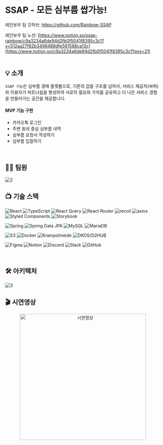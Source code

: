 # SSAP - 모든 심부름 쌉가능!

레인보우 팀 깃허브: https://github.com/Rainbow-SSAP

레인보우 팀 노션: [https://www.notion.so/ssap-rainbow/c9a3234a6de94d2fb0f5041f8395c3c1?v=512aa27f82b3498488dfe561588ca13c](https://www.notion.so/c9a3234a6de94d2fb0f5041f8395c3c1?pvs=21)
<br/>
<br/>

## :bulb: 소개

`SSAP 가능`은 심부름 경매 플랫폼으로, 기존의 갑을 구조를 넘어서, 서비스 제공자(싸퍼)와 이용자가 파트너쉽을 형성하여 서로의 필요와 가치를 공유하고 더 나은 서비스 경험을 만들어가는 공간을 제공합니다.
<br/>

#### MVP 기능 구현
- 카카오톡 로그인
- 주변 동네 중심 심부름 내역
- 심부름 요청서 작성하기
- 심부름 입찰하기
<br/>

## :technologist: 팀원
![2](https://github.com/Rainbow-SSAP/SSAP/assets/134491629/d63e4ca2-0c5c-4a27-88a5-7557a9223913)


## 📺 기술 스택
![React](https://img.shields.io/badge/react-%2320232a.svg?style=for-the-badge&logo=react&logoColor=%2361DAFB)
![TypeScript](https://img.shields.io/badge/typescript-%23007ACC.svg?style=for-the-badge&logo=typescript&logoColor=white)
![React Query](https://img.shields.io/badge/-React%20Query-FF4154?style=for-the-badge&logo=react%20query&logoColor=white)
![React Router](https://img.shields.io/badge/React_Router-CA4245?style=for-the-badge&logo=react-router&logoColor=white)
![recoil](https://img.shields.io/badge/recoil-000000?style=for-the-badge&logo=recoil&logoColor=white)
![axios](https://img.shields.io/badge/axios-5A29E4?style=for-the-badge&logo=axios&logoColor=white)
![Styled Components](https://img.shields.io/badge/styled--components-DB7093?style=for-the-badge&logo=styled-components&logoColor=white)
![Storybook](https://img.shields.io/badge/-Storybook-FF4785?style=for-the-badge&logo=storybook&logoColor=white)

![Spring](https://img.shields.io/badge/spring-%236DB33F.svg?style=for-the-badge&logo=spring&logoColor=white)
![Spring Data JPA](https://img.shields.io/badge/spring%20data%20jpa-%236DB33F.svg?style=for-the-badge&logo=springdatajpa&logoColor=white)
![MySQL](https://img.shields.io/badge/mysql-%2300f.svg?style=for-the-badge&logo=mysql&logoColor=white)
![MariaDB](https://img.shields.io/badge/MariaDB-003545?style=for-the-badge&logo=mariadb&logoColor=white)

![S3](https://img.shields.io/badge/S3-%23FF9900.svg?style=for-the-badge&logo=amazon-aws&logoColor=white)
![Docker](https://img.shields.io/badge/docker-%230db7ed.svg?style=for-the-badge&logo=docker&logoColor=white)
![Krampolineide](https://img.shields.io/badge/Krampolineide-007CFF?style=for-the-badge&logo=Krampolineide&logoColor=white)
![DKOS/D2HUB](https://img.shields.io/badge/DKOS/D2HUB-1793D1?logo=DKOS/D2HUB&logoColor=fff&style=for-the-badge)

![Figma](https://img.shields.io/badge/figma-%23F24E1E.svg?style=for-the-badge&logo=figma&logoColor=white)
![Notion](https://img.shields.io/badge/Notion-%23000000.svg?style=for-the-badge&logo=notion&logoColor=white)
![Discord](https://img.shields.io/badge/Discord-%235865F2.svg?style=for-the-badge&logo=discord&logoColor=white)
![Slack](https://img.shields.io/badge/Slack-4A154B?style=for-the-badge&logo=slack&logoColor=white)
![GitHub](https://img.shields.io/badge/github-%23121011.svg?style=for-the-badge&logo=github&logoColor=white)

<br/>

## 🛠 아키텍처

![3](https://github.com/Rainbow-SSAP/SSAP/assets/134491629/aa698358-8c67-4337-bab4-7120fd7621d1)

## 🎬 시연영상

<div align="center">
  <a href="https://youtu.be/oliKkKtftME" target="_blank">
    <img width="409" alt="시연영상" src="https://github.com/Rainbow-SSAP/SSAP-GaNeung_MVP/assets/134491629/be2b1809-d745-4564-916b-4e9ddf1db440">
  </a>
</div>

